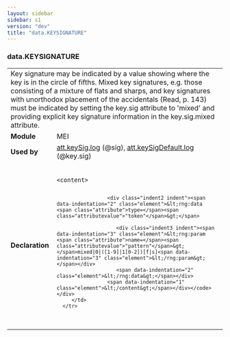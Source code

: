 ```yaml
---
layout: sidebar
sidebar: s1
version: "dev"
title: "data.KEYSIGNATURE"
---
```

<div class="macroSpec">
   <h3 id="data.KEYSIGNATURE">data.KEYSIGNATURE</h3>
   <table class="wovenodd">
      <tr>
         <td colspan="2" class="wovenodd-col2">Key signature may be indicated by a value showing where the key is in the circle of
            fifths. Mixed key signatures, e.g. those consisting of a mixture of flats and sharps,
            and
            key signatures with unorthodox placement of the accidentals (Read, p. 143) must be
            indicated
            by setting the key.sig attribute to 'mixed' and providing explicit key signature information
            in the key.sig.mixed attribute.
         </td>
      </tr>
      <tr>
         <td class="wovenodd-col1"><strong>Module</strong></td>
         <td class="wovenodd-col2">MEI</td>
      </tr>
      <tr>
         <td class="wovenodd-col1"><strong>Used by</strong></td>
         <td class="wovenodd-col2">
            <div class="parent"><a class="link_odd_classSpec" href="{{ site.baseurl }}/{{ page.version }}/attribute-classes/att.keysig.log.html">att.keySig.log</a> (@sig), <a class="link_odd_classSpec" href="{{ site.baseurl }}/{{ page.version }}/attribute-classes/att.keysigdefault.log.html">att.keySigDefault.log</a> (@key.sig)
            </div>
         </td>
      </tr>
      <tr>
         <td class="wovenodd-col1"><strong>Declaration</strong></td>
         <td class="wovenodd-col2">
            <div class="code" xml:space="preserve" data-lang="ODD"><code>
                  <div class="indent1 indent"><span data-indentation="1" class="element">&lt;content&gt;</span>
                     
                     <div class="indent2 indent"><span data-indentation="2" class="element">&lt;rng:data <span class="attribute">type=</span><span class="attributevalue">"token"</span>&gt;</span>
                        
                        <div class="indent3 indent"><span data-indentation="3" class="element">&lt;rng:param <span class="attribute">name=</span><span class="attributevalue">"pattern"</span>&gt;</span>mixed|0|([1-9]|1[0-2])[f|s]<span data-indentation="3" class="element">&lt;/rng:param&gt;</span></div>
                        <span data-indentation="2" class="element">&lt;/rng:data&gt;</span></div>
                     <span data-indentation="1" class="element">&lt;/content&gt;</span></div></code></div>
         </td>
      </tr>
   </table>
</div>